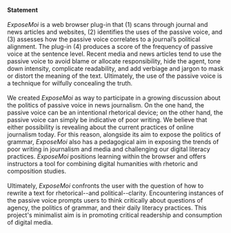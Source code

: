 <b>Statement</b><br><br>
<i>ExposeMoi</i> is a web browser plug-in that (1) scans through journal and news articles and websites, (2) identifies the uses of the passive voice, and (3) assesses how the passive voice correlates to a journal’s political alignment. The plug-in (4) produces a score of the frequency of passive voice at the sentence level. Recent media and news articles tend to use the passive voice to avoid blame or allocate responsibility, hide the agent, tone down intensity, complicate readability, and add verbiage and jargon to mask or distort the meaning of the text. Ultimately, the use of the passive voice is a technique for wilfully concealing the truth. 
<br><br> We created <i>ExposeMoi</i> as way to participate in a growing discussion about the politics of passive voice in news journalism. On the one hand, the passive voice can be an intentional rhetorical device; on the other hand, the passive voice can simply be indicative of poor writing. We believe that either possibility is revealing about the current practices of online journalism today. For this reason, alongside its aim to expose the politics of grammar, <i>ExposeMoi</i> also has a pedagogical aim in exposing the trends of poor writing in journalism and media and challenging our digital literacy practices. <i>ExposeMoi</i> positions learning within the browser and offers instructors a tool for combining digital humanities with rhetoric and composition studies. 
<br><br> Ultimately, <i>ExposeMoi</i> confronts the user with the question of how to rewrite a text for rhetorical--and political--clarity. Encountering instances of the passive voice prompts users to think critically about questions of agency, the politics of grammar, and their daily literacy practices. This project's minimalist aim is in promoting critical readership and consumption of digital media. 
